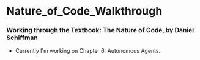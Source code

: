 # Nature_of_Code_Walkthrough
### Working through the Textbook: The Nature of Code, by Daniel Schiffman
* Currently I'm working on Chapter 6: Autonomous Agents. 

